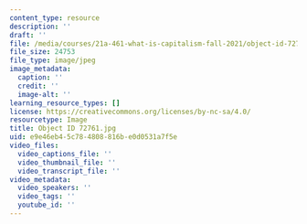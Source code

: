 ```yaml
---
content_type: resource
description: ''
draft: ''
file: /media/courses/21a-461-what-is-capitalism-fall-2021/object-id-72761.jpg
file_size: 24753
file_type: image/jpeg
image_metadata:
  caption: ''
  credit: ''
  image-alt: ''
learning_resource_types: []
license: https://creativecommons.org/licenses/by-nc-sa/4.0/
resourcetype: Image
title: Object ID 72761.jpg
uid: e9e46eb4-5c78-4808-816b-e0d0531a7f5e
video_files:
  video_captions_file: ''
  video_thumbnail_file: ''
  video_transcript_file: ''
video_metadata:
  video_speakers: ''
  video_tags: ''
  youtube_id: ''
---
```

